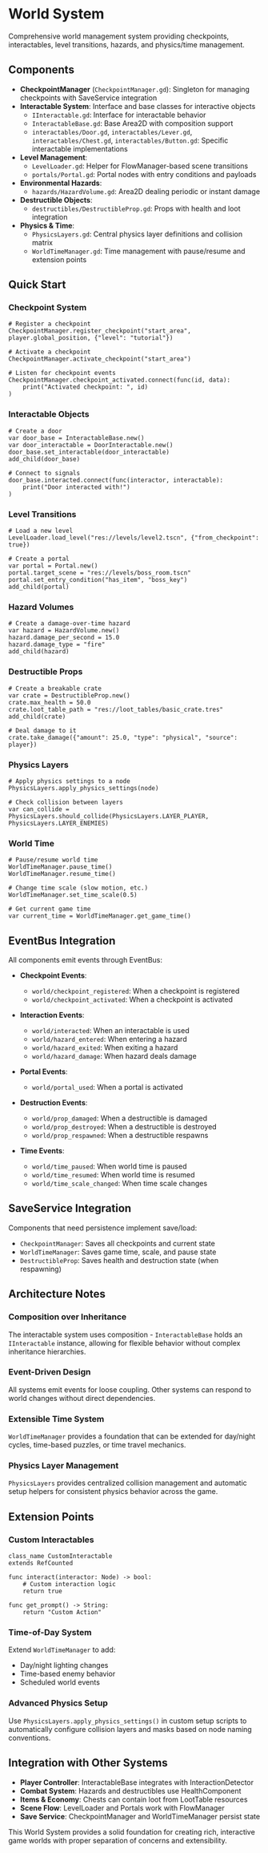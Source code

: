 # World System

Comprehensive world management system providing checkpoints, interactables, level transitions, hazards, and physics/time management.

## Components

- **CheckpointManager** (`CheckpointManager.gd`): Singleton for managing checkpoints with SaveService integration
- **Interactable System**: Interface and base classes for interactive objects
  - `IInteractable.gd`: Interface for interactable behavior
  - `InteractableBase.gd`: Base Area2D with composition support
  - `interactables/Door.gd`, `interactables/Lever.gd`, `interactables/Chest.gd`, `interactables/Button.gd`: Specific interactable implementations
- **Level Management**:
  - `LevelLoader.gd`: Helper for FlowManager-based scene transitions
  - `portals/Portal.gd`: Portal nodes with entry conditions and payloads
- **Environmental Hazards**:
  - `hazards/HazardVolume.gd`: Area2D dealing periodic or instant damage
- **Destructible Objects**:
  - `destructibles/DestructibleProp.gd`: Props with health and loot integration
- **Physics & Time**:
  - `PhysicsLayers.gd`: Central physics layer definitions and collision matrix
  - `WorldTimeManager.gd`: Time management with pause/resume and extension points

## Quick Start

### Checkpoint System
```gdscript
# Register a checkpoint
CheckpointManager.register_checkpoint("start_area", player.global_position, {"level": "tutorial"})

# Activate a checkpoint
CheckpointManager.activate_checkpoint("start_area")

# Listen for checkpoint events
CheckpointManager.checkpoint_activated.connect(func(id, data):
    print("Activated checkpoint: ", id)
)
```

### Interactable Objects
```gdscript
# Create a door
var door_base = InteractableBase.new()
var door_interactable = DoorInteractable.new()
door_base.set_interactable(door_interactable)
add_child(door_base)

# Connect to signals
door_base.interacted.connect(func(interactor, interactable):
    print("Door interacted with!")
)
```

### Level Transitions
```gdscript
# Load a new level
LevelLoader.load_level("res://levels/level2.tscn", {"from_checkpoint": true})

# Create a portal
var portal = Portal.new()
portal.target_scene = "res://levels/boss_room.tscn"
portal.set_entry_condition("has_item", "boss_key")
add_child(portal)
```

### Hazard Volumes
```gdscript
# Create a damage-over-time hazard
var hazard = HazardVolume.new()
hazard.damage_per_second = 15.0
hazard.damage_type = "fire"
add_child(hazard)
```

### Destructible Props
```gdscript
# Create a breakable crate
var crate = DestructibleProp.new()
crate.max_health = 50.0
crate.loot_table_path = "res://loot_tables/basic_crate.tres"
add_child(crate)

# Deal damage to it
crate.take_damage({"amount": 25.0, "type": "physical", "source": player})
```

### Physics Layers
```gdscript
# Apply physics settings to a node
PhysicsLayers.apply_physics_settings(node)

# Check collision between layers
var can_collide = PhysicsLayers.should_collide(PhysicsLayers.LAYER_PLAYER, PhysicsLayers.LAYER_ENEMIES)
```

### World Time
```gdscript
# Pause/resume world time
WorldTimeManager.pause_time()
WorldTimeManager.resume_time()

# Change time scale (slow motion, etc.)
WorldTimeManager.set_time_scale(0.5)

# Get current game time
var current_time = WorldTimeManager.get_game_time()
```

## EventBus Integration

All components emit events through EventBus:

- **Checkpoint Events**:
  - `world/checkpoint_registered`: When a checkpoint is registered
  - `world/checkpoint_activated`: When a checkpoint is activated

- **Interaction Events**:
  - `world/interacted`: When an interactable is used
  - `world/hazard_entered`: When entering a hazard
  - `world/hazard_exited`: When exiting a hazard
  - `world/hazard_damage`: When hazard deals damage

- **Portal Events**:
  - `world/portal_used`: When a portal is activated

- **Destruction Events**:
  - `world/prop_damaged`: When a destructible is damaged
  - `world/prop_destroyed`: When a destructible is destroyed
  - `world/prop_respawned`: When a destructible respawns

- **Time Events**:
  - `world/time_paused`: When world time is paused
  - `world/time_resumed`: When world time is resumed
  - `world/time_scale_changed`: When time scale changes

## SaveService Integration

Components that need persistence implement save/load:

- `CheckpointManager`: Saves all checkpoints and current state
- `WorldTimeManager`: Saves game time, scale, and pause state
- `DestructibleProp`: Saves health and destruction state (when respawning)

## Architecture Notes

### Composition over Inheritance
The interactable system uses composition - `InteractableBase` holds an `IInteractable` instance, allowing for flexible behavior without complex inheritance hierarchies.

### Event-Driven Design
All systems emit events for loose coupling. Other systems can respond to world changes without direct dependencies.

### Extensible Time System
`WorldTimeManager` provides a foundation that can be extended for day/night cycles, time-based puzzles, or time travel mechanics.

### Physics Layer Management
`PhysicsLayers` provides centralized collision management and automatic setup helpers for consistent physics behavior across the game.

## Extension Points

### Custom Interactables
```gdscript
class_name CustomInteractable
extends RefCounted

func interact(interactor: Node) -> bool:
    # Custom interaction logic
    return true

func get_prompt() -> String:
    return "Custom Action"
```

### Time-of-Day System
Extend `WorldTimeManager` to add:
- Day/night lighting changes
- Time-based enemy behavior
- Scheduled world events

### Advanced Physics Setup
Use `PhysicsLayers.apply_physics_settings()` in custom setup scripts to automatically configure collision layers and masks based on node naming conventions.

## Integration with Other Systems

- **Player Controller**: InteractableBase integrates with InteractionDetector
- **Combat System**: Hazards and destructibles use HealthComponent
- **Items & Economy**: Chests can contain loot from LootTable resources
- **Scene Flow**: LevelLoader and Portals work with FlowManager
- **Save Service**: CheckpointManager and WorldTimeManager persist state

This World System provides a solid foundation for creating rich, interactive game worlds with proper separation of concerns and extensibility.
